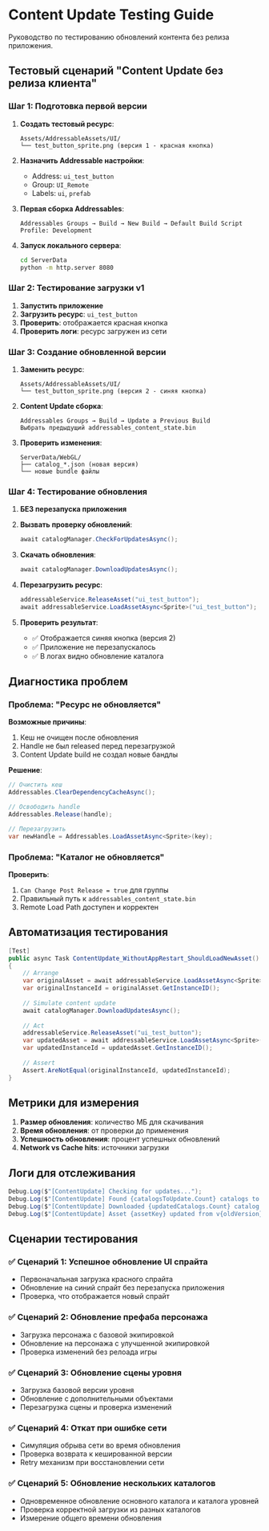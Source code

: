# Content Update Testing Guide

Руководство по тестированию обновлений контента без релиза приложения.

## Тестовый сценарий "Content Update без релиза клиента"

### Шаг 1: Подготовка первой версии

1. **Создать тестовый ресурс**:
   ```
   Assets/AddressableAssets/UI/
   └── test_button_sprite.png (версия 1 - красная кнопка)
   ```

2. **Назначить Addressable настройки**:
   - Address: `ui_test_button`
   - Group: `UI_Remote`
   - Labels: `ui`, `prefab`

3. **Первая сборка Addressables**:
   ```
   Addressables Groups → Build → New Build → Default Build Script
   Profile: Development
   ```

4. **Запуск локального сервера**:
   ```bash
   cd ServerData
   python -m http.server 8080
   ```

### Шаг 2: Тестирование загрузки v1

1. **Запустить приложение**
2. **Загрузить ресурс**: `ui_test_button`
3. **Проверить**: отображается красная кнопка
4. **Проверить логи**: ресурс загружен из сети

### Шаг 3: Создание обновленной версии

1. **Заменить ресурс**:
   ```
   Assets/AddressableAssets/UI/
   └── test_button_sprite.png (версия 2 - синяя кнопка)
   ```

2. **Content Update сборка**:
   ```
   Addressables Groups → Build → Update a Previous Build
   Выбрать предыдущий addressables_content_state.bin
   ```

3. **Проверить изменения**:
   ```
   ServerData/WebGL/
   ├── catalog_*.json (новая версия)
   └── новые bundle файлы
   ```

### Шаг 4: Тестирование обновления

1. **БЕЗ перезапуска приложения**
2. **Вызвать проверку обновлений**:
   ```csharp
   await catalogManager.CheckForUpdatesAsync();
   ```

3. **Скачать обновления**:
   ```csharp
   await catalogManager.DownloadUpdatesAsync();
   ```

4. **Перезагрузить ресурс**:
   ```csharp
   addressableService.ReleaseAsset("ui_test_button");
   await addressableService.LoadAssetAsync<Sprite>("ui_test_button");
   ```

5. **Проверить результат**: 
   - ✅ Отображается синяя кнопка (версия 2)
   - ✅ Приложение не перезапускалось
   - ✅ В логах видно обновление каталога

## Диагностика проблем

### Проблема: "Ресурс не обновляется"

**Возможные причины**:
1. Кеш не очищен после обновления
2. Handle не был released перед перезагрузкой  
3. Content Update build не создал новые бандлы

**Решение**:
```csharp
// Очистить кеш
Addressables.ClearDependencyCacheAsync();

// Освободить handle
Addressables.Release(handle);

// Перезагрузить
var newHandle = Addressables.LoadAssetAsync<Sprite>(key);
```

### Проблема: "Каталог не обновляется"

**Проверить**:
1. `Can Change Post Release = true` для группы
2. Правильный путь к `addressables_content_state.bin`
3. Remote Load Path доступен и корректен

## Автоматизация тестирования

```csharp
[Test]
public async Task ContentUpdate_WithoutAppRestart_ShouldLoadNewAsset()
{
    // Arrange
    var originalAsset = await addressableService.LoadAssetAsync<Sprite>("ui_test_button");
    var originalInstanceId = originalAsset.GetInstanceID();
    
    // Simulate content update
    await catalogManager.DownloadUpdatesAsync();
    
    // Act
    addressableService.ReleaseAsset("ui_test_button");
    var updatedAsset = await addressableService.LoadAssetAsync<Sprite>("ui_test_button");
    var updatedInstanceId = updatedAsset.GetInstanceID();
    
    // Assert
    Assert.AreNotEqual(originalInstanceId, updatedInstanceId);
}
```

## Метрики для измерения

1. **Размер обновления**: количество МБ для скачивания
2. **Время обновления**: от проверки до применения
3. **Успешность обновления**: процент успешных обновлений
4. **Network vs Cache hits**: источники загрузки

## Логи для отслеживания

```csharp
Debug.Log($"[ContentUpdate] Checking for updates...");
Debug.Log($"[ContentUpdate] Found {catalogsToUpdate.Count} catalogs to update");
Debug.Log($"[ContentUpdate] Downloaded {updatedCatalogs.Count} catalog updates");
Debug.Log($"[ContentUpdate] Asset {assetKey} updated from v{oldVersion} to v{newVersion}");
```

## Сценарии тестирования

### ✅ Сценарий 1: Успешное обновление UI спрайта
- Первоначальная загрузка красного спрайта
- Обновление на синий спрайт без перезапуска приложения
- Проверка, что отображается новый спрайт

### ✅ Сценарий 2: Обновление префаба персонажа
- Загрузка персонажа с базовой экипировкой  
- Обновление на персонажа с улучшенной экипировкой
- Проверка изменений без релоада игры

### ✅ Сценарий 3: Обновление сцены уровня
- Загрузка базовой версии уровня
- Обновление с дополнительными объектами
- Перезагрузка сцены и проверка изменений

### ✅ Сценарий 4: Откат при ошибке сети
- Симуляция обрыва сети во время обновления
- Проверка возврата к кешированной версии
- Retry механизм при восстановлении сети

### ✅ Сценарий 5: Обновление нескольких каталогов
- Одновременное обновление основного каталога и каталога уровней
- Проверка корректной загрузки из разных каталогов
- Измерение общего времени обновления
